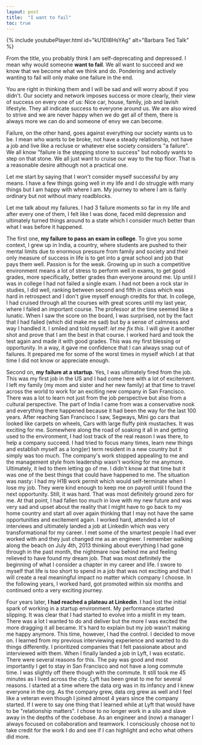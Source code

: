 ```yaml
---
layout: post
title:  "I want to fail"
toc: true
---
```


{% include youtubePlayer.html id="kU1DI8HsYAg" alt="Barbara Ted Talk" %}




From the title, you probably think I am self-deprecating and depressed. I mean why would someone **want to fail**. We all want to succeed and we know that we become what we think and do. Pondering and actively wanting to fail will only make one failure in the end.


You are right in thinking them and I will be sad and will worry about if you didn't. Our society and network imposes success or more clearly, their view of success on every one of us: Nice car, house, family, job and lavish lifestyle. They all indicate success to everyone around us. We are also wired to strive and we are never happy when we do get all of them, there is always more we can do and someone of envy we can become.


Failure, on the other hand, goes against everything our society wants us to be. I mean who wants to be broke, not have a steady relationship, not have a job and live like a recluse or whatever else society considers "a failure". We all know "failure is the stepping stone to success" but nobody wants to step on that stone. We all just want to cruise our way to the top floor. That is a reasonable desire although not a practical one.


Let me start by saying that I won't consider myself successful by any means. I have a few things going well in my life and I do struggle with many things but I am happy with where I am. My journey to where I am is fairly ordinary but not without many roadblocks.

Let me talk about my failures. I had 3 failure moments so far in my life and after every one of them, I felt like I was done, faced mild depression and ultimately turned things around to a state which I consider much better than what I was before it happened.


The first one, **my failure to pass an exam in college**. To give you some context, I grew up in India, a country, where students are pushed to their mental limits due to enormous pressure from family and society and their only measure of success in life is to get into a great school and job that pays them well. Passion is for the weak. Growing up in such a competitive environment means a lot of stress to perform well in exams, to get good grades, more specifically, better grades than everyone around me. Up until I was in college I had not failed a single exam. I had not been a rock star in studies, I did well, ranking between second and fifth in class which was hard in retrospect and I don't give myself enough credits for that. In college, I had cruised through all the courses with great scores until my last year, where I failed an important course. The professor at the time seemed like a lunatic. When I saw the score on the board, I was surprised, not by the fact that I had failed (which did make me sad) but by a sense of calmness and way I handled it. I smiled and told myself: *let me fix this*. I will give it another shot and prove that I am the best in that course. I worked hard and took the test again and made it with good grades. This was my first blessing or opportunity. 
In a way, it gave me confidence that I can always snap out of failures. It prepared me for some of the worst times in myself which I at that time I did not know or appreciate enough.


Second on, **my failure at a startup**. Yes, I was ultimately fired from the job. This was my first job in the US and I had come here with a lot of excitement. I left my family (my mom and sister and her new family) at that time to travel across the world to work for an exciting new company in San Francisco. There was a lot to learn not just from the job perspective but also from a cultural perspective. The part of India I came from was a conservative nook and everything there happened because it had been the way for the last 100 years. After reaching San Francisco I saw, Segways, Mini go cars that looked like carpets on wheels, Cars with large fluffy pink mustaches. It was exciting for me. Somewhere along the road of soaking it all in and getting used to the environment, I had lost track of the real reason I was there, to help a company succeed. I had tried to focus many times, learn new things and establish myself as a long(er) term resident in a new country but it simply was too much. The company's work stopped appealing to me and the management style from leadership wasn't working for me anymore. Ultimately, it led to them letting go of me. I didn't know at that time but it was one of the best things that could have happened to me. The situation was nasty: I had my H1B work permit which would self-terminate when I lose my job. They were kind enough to keep me on payroll until I found the next opportunity. Still, it was hard. That was most definitely ground zero for me. At that point, I had fallen too much in love with my new future and was very sad and upset about the reality that I might have to go back to my home country and start all over again thinking that I may not have the same opportunities and excitement again. I worked hard, attended a lot of interviews and ultimately landed a job at LinkedIn which was very transformational for my career. I met some of the smartest people I had ever worked with and they just changed me as an engineer.
I remember walking along the beach on July 4th, 2013 thinking about everything I had gone through in the past month, the nightmare now behind me and feeling relieved to have found my dream job. That was most definitely the beginning of what I consider a chapter in my career and life. I swore to myself that life is too short to spend in a job that was not exciting and that I will create a real meaningful impact no matter which company I choose. In the following years, I worked hard, got promoted within six months and continued onto a very exciting journey.


Four years later, **I had reached a plateau at Linkedin**. I had lost the initial spark of working in a startup environment. My performance started slipping. It was clear that I had started to evolve into a misfit in my team. There was a lot I wanted to do and deliver but the more I was excited the more dragging it all became. It's hard to explain but my job wasn't making me happy anymore. This time, however, I had the control. I decided to move on. I learned from my previous interviewing experience and wanted to do things differently. I prioritized companies that I felt passionate about and interviewed with them. When I finally landed a job in Lyft, I was ecstatic. There were several reasons for this. The pay was good and most importantly I get to stay in San Francisco and not have a long commute time. I was slightly off there though with the commute. It still took me 45 minutes as I lived across the city. Lyft has been great to me for several reasons. I started at a time where the data org was in its infancy and I knew everyone in the org. As the company grew, data org grew as well and I feel like a veteran even though I joined almost 4 years since the company started. If I were to say one thing that I learned while at Lyft that would have to be "relationship matters". I chose to no longer work in a silo and slave away in the depths of the codebase. As an engineer and (now) a manager I always focused on collaboration and teamwork. I consciously choose not to take credit for the work I do and see if I can highlight and echo what others did more. 